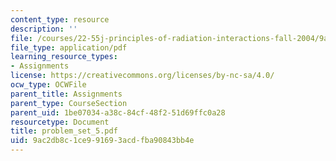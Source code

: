 ```yaml
---
content_type: resource
description: ''
file: /courses/22-55j-principles-of-radiation-interactions-fall-2004/9ac2db8c1ce991693acdfba90843bb4e_problem_set_5.pdf
file_type: application/pdf
learning_resource_types:
- Assignments
license: https://creativecommons.org/licenses/by-nc-sa/4.0/
ocw_type: OCWFile
parent_title: Assignments
parent_type: CourseSection
parent_uid: 1be07034-a38c-84cf-48f2-51d69ffc0a28
resourcetype: Document
title: problem_set_5.pdf
uid: 9ac2db8c-1ce9-9169-3acd-fba90843bb4e
---
```

